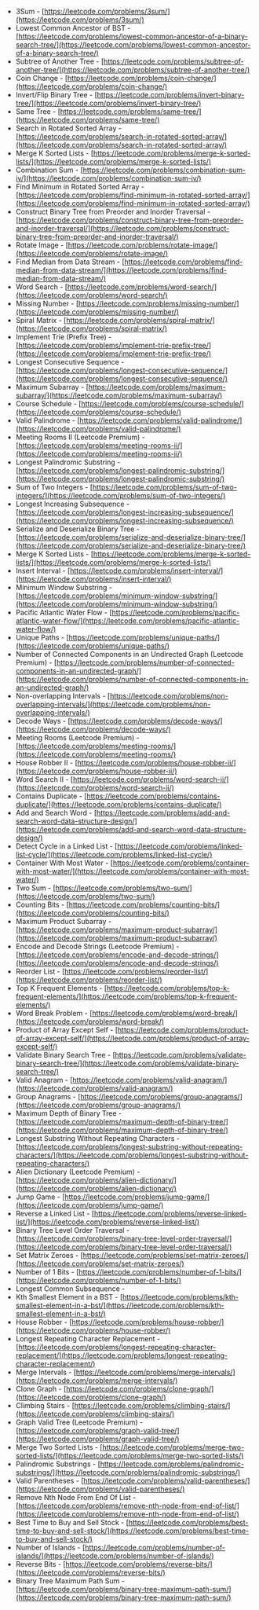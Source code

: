 - 3Sum - [https://leetcode.com/problems/3sum/](https://leetcode.com/problems/3sum/)  
- Lowest Common Ancestor of BST - [https://leetcode.com/problems/lowest-common-ancestor-of-a-binary-search-tree/](https://leetcode.com/problems/lowest-common-ancestor-of-a-binary-search-tree/)  
- Subtree of Another Tree - [https://leetcode.com/problems/subtree-of-another-tree/](https://leetcode.com/problems/subtree-of-another-tree/)  
- Coin Change - [https://leetcode.com/problems/coin-change/](https://leetcode.com/problems/coin-change/)  
- Invert/Flip Binary Tree - [https://leetcode.com/problems/invert-binary-tree/](https://leetcode.com/problems/invert-binary-tree/)  
- Same Tree - [https://leetcode.com/problems/same-tree/](https://leetcode.com/problems/same-tree/)  
- Search in Rotated Sorted Array - [https://leetcode.com/problems/search-in-rotated-sorted-array/](https://leetcode.com/problems/search-in-rotated-sorted-array/)  
- Merge K Sorted Lists - [https://leetcode.com/problems/merge-k-sorted-lists/](https://leetcode.com/problems/merge-k-sorted-lists/)  
- Combination Sum - [https://leetcode.com/problems/combination-sum-iv/](https://leetcode.com/problems/combination-sum-iv/)  
- Find Minimum in Rotated Sorted Array - [https://leetcode.com/problems/find-minimum-in-rotated-sorted-array/](https://leetcode.com/problems/find-minimum-in-rotated-sorted-array/)  
- Construct Binary Tree from Preorder and Inorder Traversal - [https://leetcode.com/problems/construct-binary-tree-from-preorder-and-inorder-traversal/](https://leetcode.com/problems/construct-binary-tree-from-preorder-and-inorder-traversal/)  
- Rotate Image - [https://leetcode.com/problems/rotate-image/](https://leetcode.com/problems/rotate-image/)  
- Find Median from Data Stream - [https://leetcode.com/problems/find-median-from-data-stream/](https://leetcode.com/problems/find-median-from-data-stream/)
- Word Search - [https://leetcode.com/problems/word-search/](https://leetcode.com/problems/word-search/)  
- Missing Number - [https://leetcode.com/problems/missing-number/](https://leetcode.com/problems/missing-number/)  
- Spiral Matrix - [https://leetcode.com/problems/spiral-matrix/](https://leetcode.com/problems/spiral-matrix/)  
- Implement Trie (Prefix Tree) - [https://leetcode.com/problems/implement-trie-prefix-tree/](https://leetcode.com/problems/implement-trie-prefix-tree/)  
- Longest Consecutive Sequence - [https://leetcode.com/problems/longest-consecutive-sequence/](https://leetcode.com/problems/longest-consecutive-sequence/)  
- Maximum Subarray - [https://leetcode.com/problems/maximum-subarray/](https://leetcode.com/problems/maximum-subarray/)  
- Course Schedule - [https://leetcode.com/problems/course-schedule/](https://leetcode.com/problems/course-schedule/)  
- Valid Palindrome - [https://leetcode.com/problems/valid-palindrome/](https://leetcode.com/problems/valid-palindrome/)  
- Meeting Rooms II (Leetcode Premium) - [https://leetcode.com/problems/meeting-rooms-ii/](https://leetcode.com/problems/meeting-rooms-ii/)  
- Longest Palindromic Substring - [https://leetcode.com/problems/longest-palindromic-substring/](https://leetcode.com/problems/longest-palindromic-substring/)  
- Sum of Two Integers - [https://leetcode.com/problems/sum-of-two-integers/](https://leetcode.com/problems/sum-of-two-integers/)  
- Longest Increasing Subsequence - [https://leetcode.com/problems/longest-increasing-subsequence/](https://leetcode.com/problems/longest-increasing-subsequence/)  
- Serialize and Deserialize Binary Tree - [https://leetcode.com/problems/serialize-and-deserialize-binary-tree/](https://leetcode.com/problems/serialize-and-deserialize-binary-tree/)  
- Merge K Sorted Lists - [https://leetcode.com/problems/merge-k-sorted-lists/](https://leetcode.com/problems/merge-k-sorted-lists/)  
- Insert Interval - [https://leetcode.com/problems/insert-interval/](https://leetcode.com/problems/insert-interval/)  
- Minimum Window Substring - [https://leetcode.com/problems/minimum-window-substring/](https://leetcode.com/problems/minimum-window-substring/)  
- Pacific Atlantic Water Flow - [https://leetcode.com/problems/pacific-atlantic-water-flow/](https://leetcode.com/problems/pacific-atlantic-water-flow/)  
- Unique Paths - [https://leetcode.com/problems/unique-paths/](https://leetcode.com/problems/unique-paths/)  
- Number of Connected Components in an Undirected Graph (Leetcode Premium) - [https://leetcode.com/problems/number-of-connected-components-in-an-undirected-graph/](https://leetcode.com/problems/number-of-connected-components-in-an-undirected-graph/)  
- Non-overlapping Intervals - [https://leetcode.com/problems/non-overlapping-intervals/](https://leetcode.com/problems/non-overlapping-intervals/)  
- Decode Ways - [https://leetcode.com/problems/decode-ways/](https://leetcode.com/problems/decode-ways/)  
- Meeting Rooms (Leetcode Premium) - [https://leetcode.com/problems/meeting-rooms/](https://leetcode.com/problems/meeting-rooms/)  
- House Robber II - [https://leetcode.com/problems/house-robber-ii/](https://leetcode.com/problems/house-robber-ii/)  
- Word Search II - [https://leetcode.com/problems/word-search-ii/](https://leetcode.com/problems/word-search-ii/)  
- Contains Duplicate - [https://leetcode.com/problems/contains-duplicate/](https://leetcode.com/problems/contains-duplicate/)  
- Add and Search Word - [https://leetcode.com/problems/add-and-search-word-data-structure-design/](https://leetcode.com/problems/add-and-search-word-data-structure-design/)  
- Detect Cycle in a Linked List - [https://leetcode.com/problems/linked-list-cycle/](https://leetcode.com/problems/linked-list-cycle/)  
- Container With Most Water - [https://leetcode.com/problems/container-with-most-water/](https://leetcode.com/problems/container-with-most-water/)  
- Two Sum - [https://leetcode.com/problems/two-sum/](https://leetcode.com/problems/two-sum/)  
- Counting Bits - [https://leetcode.com/problems/counting-bits/](https://leetcode.com/problems/counting-bits/)  
- Maximum Product Subarray - [https://leetcode.com/problems/maximum-product-subarray/](https://leetcode.com/problems/maximum-product-subarray/)  
- Encode and Decode Strings (Leetcode Premium) - [https://leetcode.com/problems/encode-and-decode-strings/](https://leetcode.com/problems/encode-and-decode-strings/)  
- Reorder List - [https://leetcode.com/problems/reorder-list/](https://leetcode.com/problems/reorder-list/)  
- Top K Frequent Elements - [https://leetcode.com/problems/top-k-frequent-elements/](https://leetcode.com/problems/top-k-frequent-elements/)  
- Word Break Problem - [https://leetcode.com/problems/word-break/](https://leetcode.com/problems/word-break/)  
- Product of Array Except Self - [https://leetcode.com/problems/product-of-array-except-self/](https://leetcode.com/problems/product-of-array-except-self/)  
- Validate Binary Search Tree - [https://leetcode.com/problems/validate-binary-search-tree/](https://leetcode.com/problems/validate-binary-search-tree/)  
- Valid Anagram - [https://leetcode.com/problems/valid-anagram/](https://leetcode.com/problems/valid-anagram/)  
- Group Anagrams - [https://leetcode.com/problems/group-anagrams/](https://leetcode.com/problems/group-anagrams/)  
- Maximum Depth of Binary Tree - [https://leetcode.com/problems/maximum-depth-of-binary-tree/](https://leetcode.com/problems/maximum-depth-of-binary-tree/)  
- Longest Substring Without Repeating Characters - [https://leetcode.com/problems/longest-substring-without-repeating-characters/](https://leetcode.com/problems/longest-substring-without-repeating-characters/)  
- Alien Dictionary (Leetcode Premium) - [https://leetcode.com/problems/alien-dictionary/](https://leetcode.com/problems/alien-dictionary/)  
- Jump Game - [https://leetcode.com/problems/jump-game/](https://leetcode.com/problems/jump-game/)  
- Reverse a Linked List - [https://leetcode.com/problems/reverse-linked-list/](https://leetcode.com/problems/reverse-linked-list/)  
- Binary Tree Level Order Traversal - [https://leetcode.com/problems/binary-tree-level-order-traversal/](https://leetcode.com/problems/binary-tree-level-order-traversal/)  
- Set Matrix Zeroes - [https://leetcode.com/problems/set-matrix-zeroes/](https://leetcode.com/problems/set-matrix-zeroes/)  
- Number of 1 Bits - [https://leetcode.com/problems/number-of-1-bits/](https://leetcode.com/problems/number-of-1-bits/)  
- Longest Common Subsequence -  
- Kth Smallest Element in a BST - [https://leetcode.com/problems/kth-smallest-element-in-a-bst/](https://leetcode.com/problems/kth-smallest-element-in-a-bst/)  
- House Robber - [https://leetcode.com/problems/house-robber/](https://leetcode.com/problems/house-robber/)  
- Longest Repeating Character Replacement - [https://leetcode.com/problems/longest-repeating-character-replacement/](https://leetcode.com/problems/longest-repeating-character-replacement/)  
- Merge Intervals - [https://leetcode.com/problems/merge-intervals/](https://leetcode.com/problems/merge-intervals/)  
- Clone Graph - [https://leetcode.com/problems/clone-graph/](https://leetcode.com/problems/clone-graph/)  
- Climbing Stairs - [https://leetcode.com/problems/climbing-stairs/](https://leetcode.com/problems/climbing-stairs/)  
- Graph Valid Tree (Leetcode Premium) - [https://leetcode.com/problems/graph-valid-tree/](https://leetcode.com/problems/graph-valid-tree/)  
- Merge Two Sorted Lists - [https://leetcode.com/problems/merge-two-sorted-lists/](https://leetcode.com/problems/merge-two-sorted-lists/)  
- Palindromic Substrings - [https://leetcode.com/problems/palindromic-substrings/](https://leetcode.com/problems/palindromic-substrings/)  
- Valid Parentheses - [https://leetcode.com/problems/valid-parentheses/](https://leetcode.com/problems/valid-parentheses/)  
- Remove Nth Node From End Of List - [https://leetcode.com/problems/remove-nth-node-from-end-of-list/](https://leetcode.com/problems/remove-nth-node-from-end-of-list/)  
- Best Time to Buy and Sell Stock - [https://leetcode.com/problems/best-time-to-buy-and-sell-stock/](https://leetcode.com/problems/best-time-to-buy-and-sell-stock/)  
- Number of Islands - [https://leetcode.com/problems/number-of-islands/](https://leetcode.com/problems/number-of-islands/)  
- Reverse Bits - [https://leetcode.com/problems/reverse-bits/](https://leetcode.com/problems/reverse-bits/)  
- Binary Tree Maximum Path Sum - [https://leetcode.com/problems/binary-tree-maximum-path-sum/](https://leetcode.com/problems/binary-tree-maximum-path-sum/)  